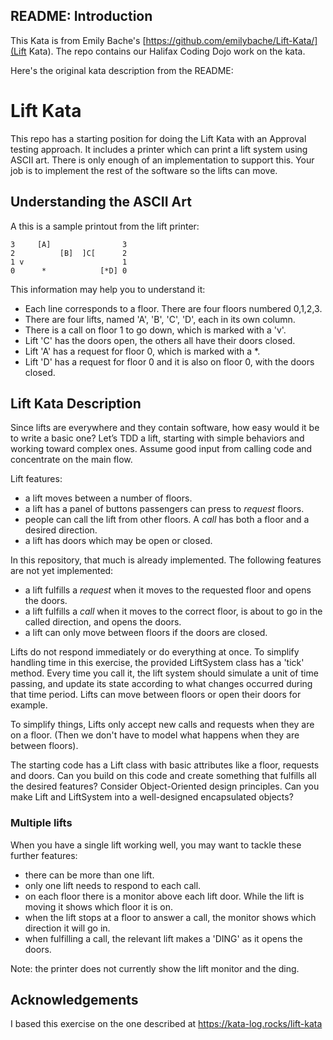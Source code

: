README: Introduction
--------------------

This Kata is from Emily Bache's [https://github.com/emilybache/Lift-Kata/](Lift Kata). The repo contains our Halifax Coding Dojo work on the kata.

Here's the original kata description from the README:

Lift Kata
==========

This repo has a starting position for doing the Lift Kata with an Approval testing approach. It includes a printer which can print a lift system using ASCII art. There is only enough of an implementation to support this. Your job is to implement the rest of the software so the lifts can move.

Understanding the ASCII Art
----------------------------

A this is a sample printout from the lift printer:

	3     [A]                3
	2          [B]  ]C[      2
	1 v                      1
	0      *            [*D] 0

This information may help you to understand it:

- Each line corresponds to a floor. There are four floors numbered 0,1,2,3.
- There are four lifts, named 'A', 'B', 'C', 'D', each in its own column.
- There is a call on floor 1 to go down, which is marked with a 'v'.
- Lift 'C' has the doors open, the others all have their doors closed.
- Lift 'A' has a request for floor 0, which is marked with a *.
- Lift 'D' has a request for floor 0 and it is also on floor 0, with the doors closed.


Lift Kata Description
---------------------

Since lifts are everywhere and they contain software, how easy would it be to write a basic one? Let’s TDD a lift, starting with simple behaviors and working toward complex ones. Assume good input from calling code and concentrate on the main flow.

Lift features:

- a lift moves between a number of floors.
- a lift has a panel of buttons passengers can press to _request_ floors.
- people can call the lift from other floors. A _call_ has both a floor and a desired direction.
- a lift has doors which may be open or closed.

In this repository, that much is already implemented. The following features are not yet implemented:

- a lift fulfills a _request_ when it moves to the requested floor and opens the doors.
- a lift fulfills a _call_ when it moves to the correct floor, is about to go in the called direction, and opens the doors.
- a lift can only move between floors if the doors are closed.

Lifts do not respond immediately or do everything at once. To simplify handling time in this exercise, the provided LiftSystem class has a 'tick' method. Every time you call it, the lift system should simulate a unit of time passing, and update its state according to what changes occurred during that time period. Lifts can move between floors or open their doors for example.

To simplify things, Lifts only accept new calls and requests when they are on a floor. (Then we don't have to model what happens when they are between floors).

The starting code has a Lift class with basic attributes like a floor, requests and doors. Can you build on this code and create something that fulfills all the desired features? Consider Object-Oriented design principles. Can you make Lift and LiftSystem into a well-designed encapsulated objects? 

### Multiple lifts
When you have a single lift working well, you may want to tackle these further features: 

- there can be more than one lift.
- only one lift needs to respond to each call.
- on each floor there is a monitor above each lift door. While the lift is moving it shows which floor it is on.
- when the lift stops at a floor to answer a call, the monitor shows which direction it will go in.
- when fulfilling a call, the relevant lift makes a 'DING' as it opens the doors.

Note: the printer does not currently show the lift monitor and the ding.


Acknowledgements
----------------

I based this exercise on the one described at https://kata-log.rocks/lift-kata

